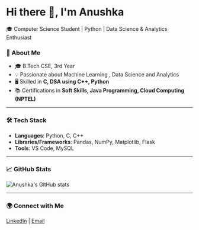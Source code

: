 # Hi there 👋, I'm Anushka  

🎓 Computer Science Student | Python | Data Science & Analytics Enthusiast  

### 🌟 About Me  
- 🎓 B.Tech CSE, 3rd Year  
- 💡 Passionate about Machine Learning , Data Science and Analytics  
- 🖥️ Skilled in **C, DSA using C++, Python**  
- 📚 Certifications in **Soft Skills, Java Programming, Cloud Computing (NPTEL)**  

---

### 🛠️ Tech Stack  
- **Languages**: Python, C, C++ 
- **Libraries/Frameworks**: Pandas, NumPy, Matplotlib, Flask  
- **Tools**: VS Code, MySQL  

---

### 📈 GitHub Stats  
![Anushka's GitHub stats](https://github-readme-stats.vercel.app/api?username=anushkavaran&show_icons=true&theme=radical)  

---

### 🌍 Connect with Me  
[LinkedIn](www.linkedin.com/in/anushka-v-545244380) | [Email](vannu.9204@gmail.com) 

